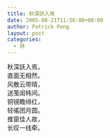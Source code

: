 ```yaml
---
title: 秋深訞入焉
date: 2005-08-21T11:56:00+00:00
author: Patrick Peng
layout: post
categories:
  - 詩
---
```

秋深訞入焉，  
直面无相然。  
风散云带晴，  
送笺闺帏间。  
铜镜瞻绯红，  
轻徭团月圆。  
推窗佳人故，  
长叹一线牵。
